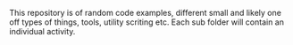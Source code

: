This repository is of random code examples, different small and likely one off types of things, tools, utility scriting etc. Each sub folder will contain an individual activity.
